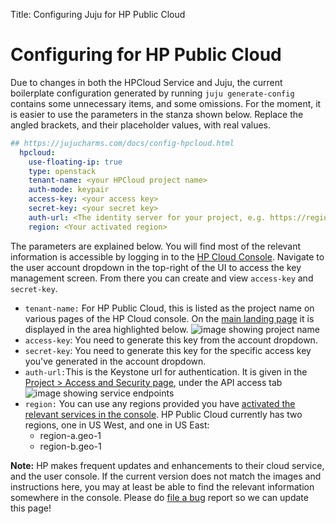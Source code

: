 Title: Configuring Juju for HP Public Cloud

# Configuring for HP Public Cloud

Due to changes in both the HPCloud Service and Juju, the current boilerplate
configuration generated by running `juju generate-config` contains some
unnecessary items, and some omissions. For the moment, it is easier to use the
parameters in the stanza shown below. Replace the angled brackets, and their
placeholder values, with real values.

```yaml
## https://jujucharms.com/docs/config-hpcloud.html
  hpcloud:
    use-floating-ip: true
    type: openstack
    tenant-name: <your HPCloud project name>
    auth-mode: keypair
    access-key: <your access key>
    secret-key: <your secret key>
    auth-url: <The identity server for your project, e.g. https://region-a.geo-1.identity.hpcloudsvc.com:35357/v2.0/>
    region: <Your activated region>
```

The parameters are explained below. You will find most of the relevant
information is accessible by logging in to the
[HP Cloud Console](https://horizon.hpcloud.com/landing/). Navigate to the user
account dropdown in the top-right of the UI to access the key management screen.
From there you can create and view `access-key` and `secret-key`.

- `tenant-name:` For HP Public Cloud, this is listed as the project name on
various pages of the HP Cloud console. On the
[main landing page](https://horizon.hpcloud.com/landing/) it is displayed in
the area highlighted below. ![image showing project name](media/config-hp001.png)
- `access-key`: You need to generate this key from the account dropdown.
- `secret-key`: You need to generate this key for the specific access key
 you've generated in the account dropdown.
- `auth-url:`This is the Keystone url for authentication. It is given in the
[Project > Access and Security page](https://horizon.hpcloud.com/project/access_and_security/),
under the API access tab ![image showing service endpoints](media/config-hp002.png)
- `region:` You can use any regions provided you have
[activated the relevant services in the console](https://horizon.hpcloud.com/landing/).
HP Public Cloud currently has two regions, one in US West, and one in US East:
    * region-a.geo-1
    * region-b.geo-1

**Note:** HP makes frequent updates and enhancements to their cloud service, and
the user console. If the current version does not match the images and
instructions here, you may at least be able to find the relevant information
somewhere in the console. Please do
[file a bug](https://bugs.launchpad.net/juju-core/+filebug) report so we can
update this page!
